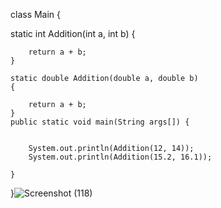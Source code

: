 class Main {

 static int Addition(int a, int b)
    {

       
        return a + b;
    }
  
    static double Addition(double a, double b)
    {
       
        return a + b;
    }
    public static void main(String args[]) {

       
        System.out.println(Addition(12, 14));
        System.out.println(Addition(15.2, 16.1));

    }
}![Screenshot (118)](https://user-images.githubusercontent.com/97594123/160656171-218af9ef-06e4-4019-9879-a91c7e9eea32.png)
